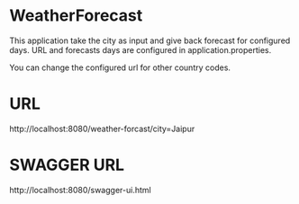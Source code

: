 # WeatherForecast
This application take the city as input and give back forecast for configured days. 
URL and forecasts days are configured in application.properties.

You can change the configured url for other country codes.

# URL
http://localhost:8080/weather-forcast/city=Jaipur

# SWAGGER URL
http://localhost:8080/swagger-ui.html
